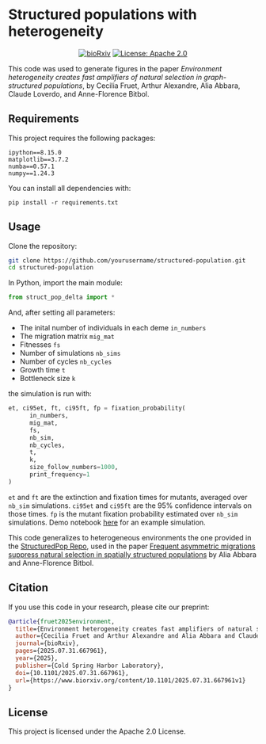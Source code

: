 # Structured populations with heterogeneity
<div align="center">

[![bioRxiv](https://img.shields.io/badge/bioRxiv-2025.07.31.667961-red)](https://www.biorxiv.org/content/10.1101/2025.07.31.667961v1)
[![License: Apache 2.0](https://img.shields.io/badge/License-Apache%202.0-blue.svg)](https://opensource.org/licenses/Apache-2.0)

</div>

This code was used to generate figures in the paper _Environment heterogeneity creates fast amplifiers of natural selection in graph-structured populations_, by Cecilia Fruet, Arthur Alexandre, Alia Abbara, Claude Loverdo, and Anne-Florence Bitbol.

## Requirements

This project requires the following packages:

```
ipython==8.15.0
matplotlib==3.7.2
numba==0.57.1
numpy==1.24.3
```

You can install all dependencies with:
```
pip install -r requirements.txt
```

## Usage
Clone the repository:
```bash
git clone https://github.com/yourusername/structured-population.git
cd structured-population
```

In Python, import the main module:
```python
from struct_pop_delta import *
```

And, after setting all parameters: 
- The inital number of individuals in each deme `in_numbers`
- The migration matrix `mig_mat`
- Fitnesses `fs`
- Number of simulations `nb_sims`
- Number of cycles `nb_cycles`
- Growth time `t`
- Bottleneck size `k`

the simulation is run with:
```python
et, ci95et, ft, ci95ft, fp = fixation_probability(
      in_numbers,
      mig_mat,
      fs,
      nb_sim,
      nb_cycles,
      t,
      k,
      size_follow_numbers=1000,
      print_frequency=1
)
```

`et` and `ft` are the extinction and fixation times for mutants, averaged over `nb_sim` simulations. `ci95et` and `ci95ft` are the 95% confidence intervals on those times.
`fp` is the mutant fixation probability estimated over `nb_sim` simulations. Demo notebook [here](Example_simulation.ipynb) for an example simulation.

This code generalizes to heterogeneous environments the one provided in the [StructuredPop Repo](https://github.com/Bitbol-Lab/Structured_pop), used in the paper [Frequent asymmetric migrations suppress natural selection in spatially structured populations](https://academic.oup.com/pnasnexus/article/2/11/pgad392/7420192) by Alia Abbara and Anne-Florence Bitbol.

## Citation
If you use this code in your research, please cite our preprint:
```bibtex
@article{fruet2025environment,
  title={Environment heterogeneity creates fast amplifiers of natural selection in graph-structured populations},
  author={Cecilia Fruet and Arthur Alexandre and Alia Abbara and Claude Loverdo and Anne-Florence Bitbol},
  journal={bioRxiv},
  pages={2025.07.31.667961},
  year={2025},
  publisher={Cold Spring Harbor Laboratory},
  doi={10.1101/2025.07.31.667961},
  url={https://www.biorxiv.org/content/10.1101/2025.07.31.667961v1}
}
```

## License

This project is licensed under the Apache 2.0 License.

